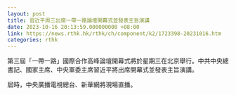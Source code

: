 ```yaml
---
layout: post
title: 習近平周三出席一帶一路論壇開幕式並發表主旨演講
date: 2023-10-16 20:13:59.000000000 +08:00
link: https://news.rthk.hk/rthk/ch/component/k2/1723398-20231016.htm
categories: rthk
---
```


第三屆「一帶一路」國際合作高峰論壇開幕式將於星期三在北京舉行。中共中央總書記、國家主席、中央軍委主席習近平將出席開幕式並發表主旨演講。

屆時，中央廣播電視總台、新華網將現場直播。
